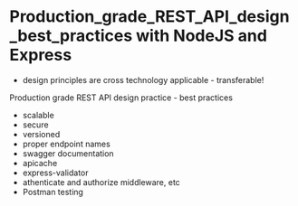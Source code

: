 # Production_grade_REST_API_design_best_practices with NodeJS and Express 

- design principles are cross technology applicable - transferable!

Production grade REST API design practice - best practices
- scalable
- secure
- versioned
- proper endpoint names
- swagger documentation
- apicache
- express-validator
- athenticate and authorize middleware, etc
- Postman testing
